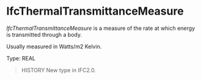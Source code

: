 # IfcThermalTransmittanceMeasure

_IfcThermalTransmittanceMeasure_ is a measure of the rate at which energy is transmitted through a body.

Usually measured in Watts/m2 Kelvin.

Type: REAL

> HISTORY New type in IFC2.0.
